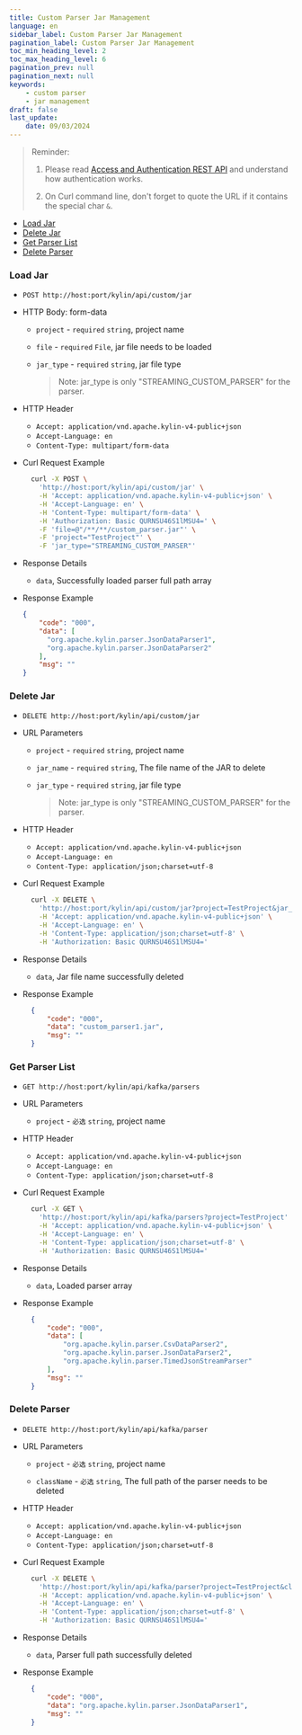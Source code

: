 ```yaml
---
title: Custom Parser Jar Management
language: en
sidebar_label: Custom Parser Jar Management
pagination_label: Custom Parser Jar Management
toc_min_heading_level: 2
toc_max_heading_level: 6
pagination_prev: null
pagination_next: null
keywords:
    - custom parser
    - jar management
draft: false
last_update:
    date: 09/03/2024
---
```

> Reminder:
>
> 1. Please read [Access and Authentication REST API](authentication.md) and understand how authentication works.
>
> 2. On Curl command line, don't forget to quote the URL if it contains the special char `&`.



* [Load Jar](#Load-Jar)
* [Delete Jar](#Delete-Jar)
* [Get Parser List](#Get-Parser-List)
* [Delete Parser](#Delete-Parser)

### Load Jar

- `POST http://host:port/kylin/api/custom/jar`

- HTTP Body: form-data

  - `project` - `required` `string`, project name

  - `file` - `required` `File`, jar file needs to be loaded

  - `jar_type` - `required` `string`, jar file type

    > Note: jar_type is only "STREAMING_CUSTOM_PARSER" for the parser.

- HTTP Header

  - `Accept: application/vnd.apache.kylin-v4-public+json`
  - `Accept-Language: en`
  - `Content-Type: multipart/form-data`

- Curl Request Example

  ```sh
    curl -X POST \
      'http://host:port/kylin/api/custom/jar' \
      -H 'Accept: application/vnd.apache.kylin-v4-public+json' \
      -H 'Accept-Language: en' \
      -H 'Content-Type: multipart/form-data' \
      -H 'Authorization: Basic QURNSU46S1lMSU4=' \
      -F 'file=@"/**/**/custom_parser.jar"' \
      -F 'project="TestProject"' \
      -F 'jar_type="STREAMING_CUSTOM_PARSER"'
  ```


- Response Details

    - `data`, Successfully loaded parser full path array

- Response Example

  ```json
  {
      "code": "000",
      "data": [
        "org.apache.kylin.parser.JsonDataParser1",
        "org.apache.kylin.parser.JsonDataParser2"
      ],
      "msg": ""
  }
  ```




### Delete Jar

- `DELETE http://host:port/kylin/api/custom/jar`

- URL Parameters

    - `project` - `required` `string`, project name

    - `jar_name` - `required` `string`, The file name of the JAR to delete

    - `jar_type` - `required` `string`, jar file type

      > Note: jar_type is only "STREAMING_CUSTOM_PARSER" for the parser.

- HTTP Header

    - `Accept: application/vnd.apache.kylin-v4-public+json`
    - `Accept-Language: en`
    - `Content-Type: application/json;charset=utf-8`

- Curl Request Example

  ```sh
    curl -X DELETE \
      'http://host:port/kylin/api/custom/jar?project=TestProject&jar_name=custom_parser1.jar&jar_type="STREAMING_CUSTOM_PARSER' \
      -H 'Accept: application/vnd.apache.kylin-v4-public+json' \
      -H 'Accept-Language: en' \
      -H 'Content-Type: application/json;charset=utf-8' \
      -H 'Authorization: Basic QURNSU46S1lMSU4='
  ```


- Response Details

    - `data`, Jar file name successfully deleted

- Response Example

  ```json
    {
        "code": "000",
        "data": "custom_parser1.jar",
        "msg": ""
    }
  ```




### Get Parser List

- `GET http://host:port/kylin/api/kafka/parsers`

- URL Parameters

    - `project` - `必选` `string`, project name


- HTTP Header

    - `Accept: application/vnd.apache.kylin-v4-public+json`
    - `Accept-Language: en`
    - `Content-Type: application/json;charset=utf-8`

- Curl Request Example

  ```sh
    curl -X GET \
      'http://host:port/kylin/api/kafka/parsers?project=TestProject' \
      -H 'Accept: application/vnd.apache.kylin-v4-public+json' \
      -H 'Accept-Language: en' \
      -H 'Content-Type: application/json;charset=utf-8' \
      -H 'Authorization: Basic QURNSU46S1lMSU4='
  ```


- Response Details

    - `data`, Loaded parser array

- Response Example

  ```json
    {
        "code": "000",
        "data": [
            "org.apache.kylin.parser.CsvDataParser2",
            "org.apache.kylin.parser.JsonDataParser2",
            "org.apache.kylin.parser.TimedJsonStreamParser"
        ],
        "msg": ""
    }
  ```




### Delete Parser

- `DELETE http://host:port/kylin/api/kafka/parser`

- URL Parameters

    - `project` - `必选` `string`, project name

    - `className` - `必选` `string`, The full path of the parser needs to be deleted

- HTTP Header

    - `Accept: application/vnd.apache.kylin-v4-public+json`
    - `Accept-Language: en`
    - `Content-Type: application/json;charset=utf-8`

- Curl Request Example

  ```sh
    curl -X DELETE \
      'http://host:port/kylin/api/kafka/parser?project=TestProject&className=org.apache.kylin.parser.JsonDataParser1' \
      -H 'Accept: application/vnd.apache.kylin-v4-public+json' \
      -H 'Accept-Language: en' \
      -H 'Content-Type: application/json;charset=utf-8' \
      -H 'Authorization: Basic QURNSU46S1lMSU4='
  ```


- Response Details

    - `data`, Parser full path successfully deleted

- Response Example

  ```json
    {
        "code": "000",
        "data": "org.apache.kylin.parser.JsonDataParser1",
        "msg": ""
    }
  ```






